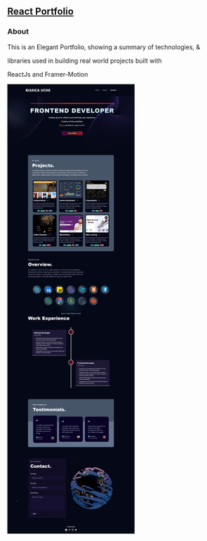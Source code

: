 ##  [React Portfolio](https://react-portfolio-lac-rho.vercel.app/)


### About
This is an Elegant Portfolio, showing a summary of technologies, & 

libraries used in building real world projects built with

ReactJs and Framer-Motion

![Bianca Uche](./src/assets/Bianca-Portfolio-full.png)
